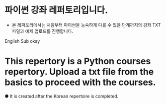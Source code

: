 # 파이썬 강좌 레퍼토리입니다.
- 본 레퍼토리에서는 처음부터 파이썬을 능숙하게 다를 수 있을 단계까지의 강좌 TXT 파일과 예제 업로드를 진행합니다.

English Sub okay

# This repertory is a Python courses repertory. Upload a txt file from the basics to proceed with the courses.

● It is created after the Korean repertoire is completed.
